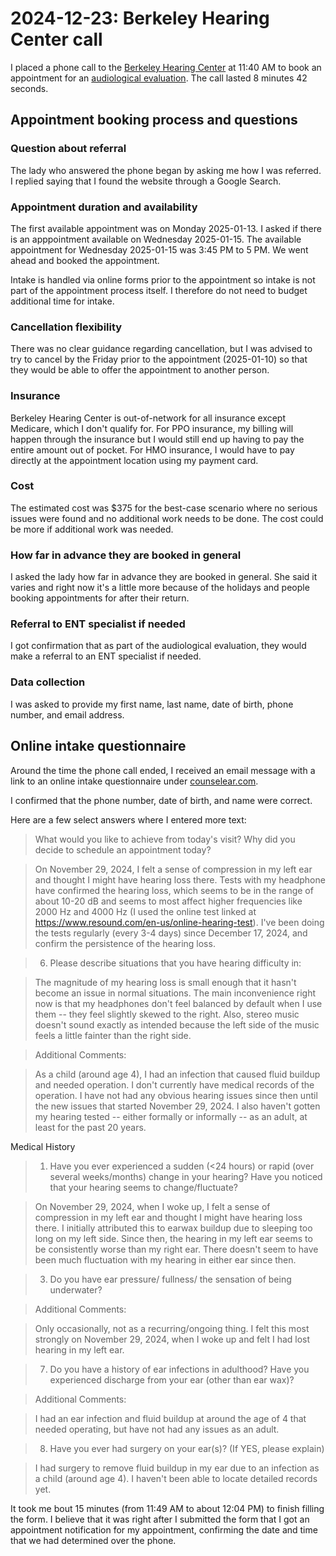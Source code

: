 # 2024-12-23: Berkeley Hearing Center call

I placed a phone call to the [Berkeley Hearing
Center](https://berkeleyhearing.com/) at 11:40 AM to book an
appointment for an [audiological
evaluation](https://berkeleyhearing.com/services/audiological-evaluation/). The
call lasted 8 minutes 42 seconds.

## Appointment booking process and questions

### Question about referral

The lady who answered the phone began by asking me how I was
referred. I replied saying that I found the website through a Google
Search.

### Appointment duration and availability

The first available appointment was on Monday 2025-01-13. I asked if
there is an apppointment available on Wednesday 2025-01-15. The
available appointment for Wednesday 2025-01-15 was 3:45 PM to 5 PM. We
went ahead and booked the appointment.

Intake is handled via online forms prior to the appointment so intake
is not part of the appointment process itself. I therefore do not need
to budget additional time for intake.

### Cancellation flexibility

There was no clear guidance regarding cancellation, but I was advised
to try to cancel by the Friday prior to the appointment (2025-01-10)
so that they would be able to offer the appointment to another person.

### Insurance

Berkeley Hearing Center is out-of-network for all insurance except
Medicare, which I don't qualify for. For PPO insurance, my billing
will happen through the insurance but I would still end up having to
pay the entire amount out of pocket. For HMO insurance, I would have
to pay directly at the appointment location using my payment card.

### Cost

The estimated cost was $375 for the best-case scenario where no
serious issues were found and no additional work needs to be done. The
cost could be more if additional work was needed.

### How far in advance they are booked in general

I asked the lady how far in advance they are booked in general. She
said it varies and right now it's a little more because of the
holidays and people booking appointments for after their return.

### Referral to ENT specialist if needed

I got confirmation that as part of the audiological evaluation, they
would make a referral to an ENT specialist if needed.

### Data collection

I was asked to provide my first name, last name, date of birth, phone
number, and email address.

## Online intake questionnaire

Around the time the phone call ended, I received an email message with
a link to an online intake questionnaire under
[counselear.com](https://www.counselear.com/).

I confirmed that the phone number, date of birth, and name were correct.

Here are a few select answers where I entered more text:

> What would you like to achieve from today's visit? Why did you decide to schedule an appointment today?

> On November 29, 2024, I felt a sense of compression in my left ear
> and thought I might have hearing loss there. Tests with my headphone
> have confirmed the hearing loss, which seems to be in the range of
> about 10-20 dB and seems to most affect higher frequencies like 2000
> Hz and 4000 Hz (I used the online test linked at
> https://www.resound.com/en-us/online-hearing-test). I've been doing
> the tests regularly (every 3-4 days) since December 17, 2024, and
> confirm the persistence of the hearing loss.

> 6. Please describe situations that you have hearing difficulty in:

> The magnitude of my hearing loss is small enough that it hasn't
> become an issue in normal situations. The main inconvenience right
> now is that my headphones don't feel balanced by default when I use
> them -- they feel slightly skewed to the right. Also, stereo music
> doesn't sound exactly as intended because the left side of the music
> feels a little fainter than the right side.

> Additional Comments:

> As a child (around age 4), I had an infection that caused fluid
> buildup and needed operation. I don't currently have medical records
> of the operation. I have not had any obvious hearing issues since
> then until the new issues that started November 29, 2024. I also
> haven't gotten my hearing tested -- either formally or informally --
> as an adult, at least for the past 20 years.

Medical History

> 1. Have you ever experienced a sudden (<24 hours) or rapid (over
> several weeks/months) change in your hearing? Have you noticed that
> your hearing seems to change/fluctuate?

> On November 29, 2024, when I woke up, I felt a sense of compression
> in my left ear and thought I might have hearing loss there.  I
> initially attributed this to earwax buildup due to sleeping too long
> on my left side. Since then, the hearing in my left ear seems to be
> consistently worse than my right ear. There doesn't seem to have
> been much fluctuation with my hearing in either ear since then.

> 3. Do you have ear pressure/ fullness/ the sensation of being underwater?

> Additional Comments:

> Only occasionally, not as a recurring/ongoing thing. I felt this
> most strongly on November 29, 2024, when I woke up and felt I had
> lost hearing in my left ear.

> 7. Do you have a history of ear infections in adulthood? Have you
> experienced discharge from your ear (other than ear wax)?

> Additional Comments:

> I had an ear infection and fluid buildup at around the age of 4 that
> needed operating, but have not had any issues as an adult.

> 8. Have you ever had surgery on your ear(s)? (If YES, please
> explain)

> I had surgery to remove fluid buildup in my ear due to an infection
> as a child (around age 4). I haven't been able to locate detailed
> records yet.

It took me bout 15 minutes (from 11:49 AM to about 12:04 PM) to finish
filling the form. I believe that it was right after I submitted the
form that I got an appointment notification for my appointment,
confirming the date and time that we had determined over the phone.
